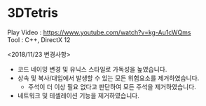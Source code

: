 # 3DTetris
Play Video : https://www.youtube.com/watch?v=kg-Au1cWQms  
Tool : C++, DirectX 12

<2018/11/23 변경사항>
- 코드 네이밍 변경 및 유닉스 스타일로 가독성을 높였습니다.
- 상속 및 복사/대입에서 발생할 수 있는 모든 위험요소를 제거하였습니다.
  - 주석이 더 이상 필요 없다고 판단하여 모든 주석을 제거하였습니다.
- 네트워크 및 테셀레이션 기능을 제거하였습니다.

